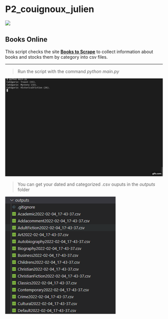 # P2_couignoux_julien

![](https://user.oc-static.com/upload/2020/09/22/1600779540759_Online%20bookstore-01.png)
## Books Online

This script checks the site __[Books to Scrape](https://books.toscrape.com/)__ to collect information about books and stocks them by category into csv files.

-----  
>Run the script with the command *python main.py*

![](P2_README.gif)

>You can get your dated and categorized .csv ouputs in the *outputs* folder

![](P2_README.png)
